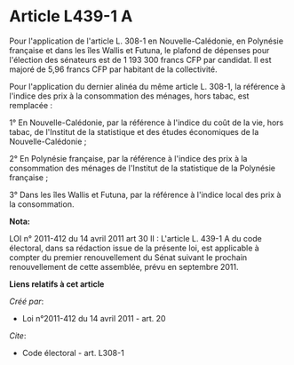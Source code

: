 # Article L439-1 A

Pour l'application de l'article L. 308-1 en Nouvelle-Calédonie, en Polynésie française et dans les îles Wallis et Futuna, le
plafond de dépenses pour l'élection des sénateurs est de 1 193 300 francs CFP par candidat. Il est majoré de 5,96 francs CFP
par habitant de la collectivité. 

Pour l'application du dernier alinéa du même article L. 308-1, la référence à l'indice des prix à la consommation des
ménages, hors tabac, est remplacée : 

1° En Nouvelle-Calédonie, par la référence à l'indice du coût de la vie, hors tabac, de l'Institut de la statistique et des
études économiques de la Nouvelle-Calédonie ; 

2° En Polynésie française, par la référence à l'indice des prix à la consommation des ménages de l'Institut de la statistique
de la Polynésie française ; 

3° Dans les îles Wallis et Futuna, par la référence à l'indice local des prix à la consommation.

**Nota:**

LOI n° 2011-412 du 14 avril 2011 art 30 II : L'article L. 439-1 A du code électoral, dans sa rédaction issue de la présente
loi, est applicable à compter du premier renouvellement du Sénat suivant le prochain renouvellement de cette assemblée, prévu
en septembre 2011.

**Liens relatifs à cet article**

_Créé par_:

  - Loi n°2011-412 du 14 avril 2011 - art. 20

_Cite_:

  - Code électoral - art. L308-1
